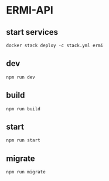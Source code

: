 # ERMI-API

## start services
`docker stack deploy -c stack.yml ermi`

## dev
`npm run dev`

## build
`npm run build`

## start
`npm run start`

## migrate
`npm run migrate`
